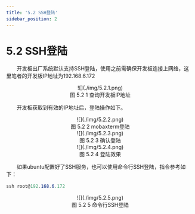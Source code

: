 ```yaml
---
title: '5.2 SSH登陆'
sidebar_position: 2
---
```


# 5.2 SSH登陆

&emsp;&emsp;开发板出厂系统默认支持SSH登陆，使用之前需确保开发板连接上网络，这里笔者的开发板IP地址为192.168.6.172

<center>
![](./img/5.2.1.png)<br />
图 5.2 1 查询开发板IP地址
</center>

&emsp;&emsp;开发板获取到有效的IP地址后，登陆操作如下。

<center>
![](./img/5.2.2.png)<br />
图 5.2 2 mobaxterm登陆
</center>

<center>
![](./img/5.2.3.png)<br />
图 5.2 3 确认登陆
</center>

<center>
![](./img/5.2.4.png)<br />
图 5.2 4 登陆效果
</center>

&emsp;&emsp;如果ubuntu配置好了SSH服务，也可以使用命令行SSH登陆，指令参考如下：

```c#
ssh root@192.168.6.172
```

<center>
![](./img/5.2.5.png)<br />
图 5.2 5 命令行SSH登陆
</center>





